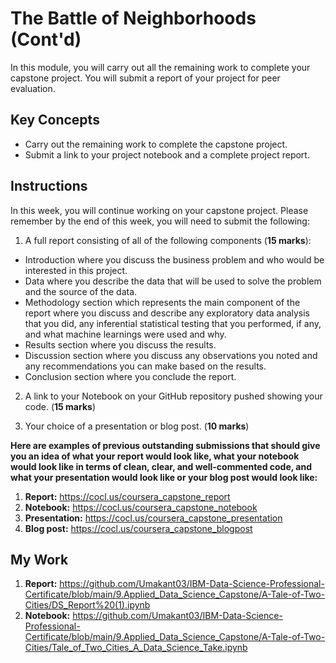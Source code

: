 # The Battle of Neighborhoods (Cont'd)

In this module, you will carry out all the remaining work to complete your capstone project. You will submit a report of your project for peer evaluation.

## Key Concepts
- Carry out the remaining work to complete the capstone project.
- Submit a link to your project notebook and a complete project report.

## Instructions

In this week, you will continue working on your capstone project. Please remember by the end of this week, you will need to submit the following:

1. A full report consisting of all of the following components (**15 marks**):

- Introduction where you discuss the business problem and who would be interested in this project.
- Data where you describe the data that will be used to solve the problem and the source of the data.
- Methodology section which represents the main component of the report where you discuss and describe any exploratory data analysis that you did, any inferential statistical testing that you performed, if any, and what machine learnings were used and why.
- Results section where you discuss the results.
- Discussion section where you discuss any observations you noted and any recommendations you can make based on the results.
- Conclusion section where you conclude the report.

2. A link to your Notebook on your GitHub repository pushed showing your code. (**15 marks**)

3. Your choice of a presentation or blog post. (**10 marks**)

**Here are examples of previous outstanding submissions that should give you an idea of what your report would look like, what your notebook would look like in terms of clean, clear, and well-commented code, and what your presentation would look like or your blog post would look like:**

1. **Report:** https://cocl.us/coursera_capstone_report
2. **Notebook:** https://cocl.us/coursera_capstone_notebook
3. **Presentation:** https://cocl.us/coursera_capstone_presentation
4. **Blog post:** https://cocl.us/coursera_capstone_blogpost

## My Work

1. **Report:** https://github.com/Umakant03/IBM-Data-Science-Professional-Certificate/blob/main/9.Applied_Data_Science_Capstone/A-Tale-of-Two-Cities/DS_Report%20(1).ipynb
2. **Notebook:** https://github.com/Umakant03/IBM-Data-Science-Professional-Certificate/blob/main/9.Applied_Data_Science_Capstone/A-Tale-of-Two-Cities/Tale_of_Two_Cities_A_Data_Science_Take.ipynb
